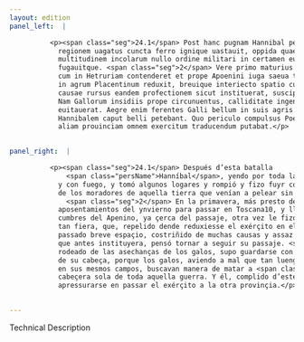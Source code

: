 ```yaml
---
layout: edition
panel_left:  |

          <p><span class="seg">24.1</span> Post hanc pugnam Hannibal per omnem
            regionem uagatus cuncta ferro ignique uastauit, oppida quaedam caepit ac ingentem
            multitudinem incolarum nullo ordine militari in certamen euntem parua manu fudit
            fugauitque. <span class="seg">2</span> Vere primo maturius quam tempus postulabat ex hybernis mouens
            cum in Hetruriam contenderet et prope Apoenini iuga saeua tempestate repulsus exercitum
            in agrum Placentinum reduxit, breuique interiecto spatio cum multae necessariae urgerent
            causae rursus eandem profectionem sicut instituerat, suscipiendam putauit. <span class="seg">3</span>
            Nam Gallorum insidiis prope circunuentus, calliditate ingenii periculum capitis
            euitauerat. Aegre enim ferentes Galli bellum in suis agris diutius consistere, unum
            Hannibalem caput belli petebant. Quo periculo compulsus Poenus maturandum sibi atque in
            aliam prouinciam omnem exercitum traducendum putabat.</p>
        

panel_right:  |

          <p><span class="seg">24.1</span> Después d’esta batalla
              <span class="persName">Hanníbal</span>, yendo por toda la comarca, pudo talarlo todo con fierro
            y con fuego, y tomó algunos logares y rompió y fizo fuyr con poca gente gran muchedumbre
            de los moradores de aquella tierra que venían a pelear sin algund orden militar.
              <span class="seg">2</span> En la primavera, más presto de lo qu’el tiempo demandava, movió de los
            aposentamientos del ynvierno para passar en Toscana10, y llegado a las
            cumbres del Apenino, ya çerca del passaje, otra vez le fizo la tempestad <a href="" target="new"><img src="../public/images/1491/1491.jpg"/></a>[170r,a]
            tan fiera, que, repelido dende reduxiesse el exérçito en el campo de Placencia y,
            passado breve espaçio, costriñido de muchas causas y assaz neçessarias, de nuevo, segund
            que antes instituyera, pensó tornar a seguir su passaje. <span class="seg">3</span> Ca poco menos ya
            rodeado de las asechanças de los galos, supo guardarse con cauteloso ingenio del peligro
            de su cabeça, porque los galos, aviendo a mal que tan luengamente la guerra se fiziesse
            en sus mesmos campos, buscavan manera de matar a <span class="persName">Hanníbal</span>, como a
            cabeçera sola de toda aquella guerra. Y él, complido d’este peligro, pensava
            apressurarse en passar el exérçito a la otra provinçia.</p>
        

---
```


Technical Description 